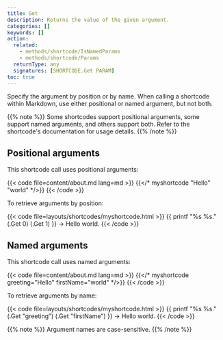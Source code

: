 ```yaml
---
title: Get
description: Returns the value of the given argument.
categories: []
keywords: []
action:
  related:
    - methods/shortcode/IsNamedParams
    - methods/shortcode/Params
  returnType: any
  signatures: [SHORTCODE.Get PARAM]
toc: true
---
```


Specify the argument by position or by name. When calling a shortcode within Markdown, use either positional or named argument, but not both.

{{% note %}}
Some shortcodes support positional arguments, some support named arguments, and others support both. Refer to the shortcode's documentation for usage details.
{{% /note %}}

## Positional arguments

This shortcode call uses positional arguments:

{{< code file=content/about.md lang=md >}}
{{</* myshortcode "Hello" "world" */>}}
{{< /code >}}

To retrieve arguments by position:

{{< code file=layouts/shortcodes/myshortcode.html  >}}
{{ printf "%s %s." (.Get 0) (.Get 1) }} → Hello world.
{{< /code >}}

## Named arguments

This shortcode call uses named arguments:

{{< code file=content/about.md lang=md >}}
{{</* myshortcode greeting="Hello" firstName="world" */>}}
{{< /code >}}

To retrieve arguments by name:

{{< code file=layouts/shortcodes/myshortcode.html  >}}
{{ printf "%s %s." (.Get "greeting") (.Get "firstName") }} → Hello world.
{{< /code >}}

{{% note %}}
Argument names are case-sensitive.
{{% /note %}}
